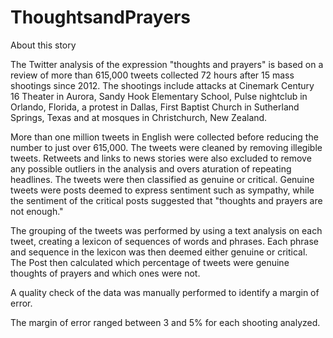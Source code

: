 
# ThoughtsandPrayers

About this story

The Twitter analysis of the expression "thoughts and prayers" is based on a review of more than 615,000 tweets collected 72 hours after 15 mass shootings since 2012. The shootings include attacks at Cinemark Century 16 Theater in Aurora, Sandy Hook Elementary School, Pulse nightclub in Orlando, Florida, a protest in Dallas, First Baptist Church in Sutherland Springs, Texas and at mosques in Christchurch, New Zealand.

More than one million tweets in English were collected before reducing the number to just over 615,000. The tweets were cleaned by removing illegible tweets. Retweets and links to news stories were also excluded to remove any possible outliers in the analysis and overs aturation of repeating headlines. The tweets were then classified as genuine or critical. Genuine tweets were posts deemed to express sentiment such as sympathy, while the sentiment of the critical posts suggested that "thoughts and prayers are not enough."

The grouping of the tweets was performed by using a text analysis on each tweet, creating a lexicon of sequences of words and phrases. Each phrase and sequence in the lexicon was then deemed either genuine or critical. The Post then calculated which percentage of tweets were genuine thoughts of prayers and which ones were not. 

A quality check of the data was manually performed to identify a margin of error. 

The margin of error ranged between 3 and 5% for each shooting analyzed.
